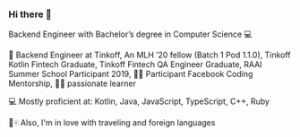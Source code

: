 ### Hi there 👋

Backend Engineer with Bachelor’s degree in Computer Science 💻 

:call_me_hand: Backend Engineer at Tinkoff, An MLH ’20 fellow (Batch 1 Pod 1.1.0), Tinkoff Kotlin Fintech Graduate, Tinkoff Fintech QA Engineer Graduate, RAAI Summer School Participant 2019, :woman_technologist: Participant Facebook Coding Mentorship, :woman_student: passionate learner

:computer: Mostly proficient at: Kotlin, Java, JavaScript, TypeScript, C++, Ruby

🌴🀄 Also, I'm in love with traveling  and foreign languages

